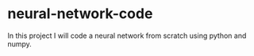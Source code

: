# neural-network-code
In this project I will code a neural network from scratch using python and numpy.
